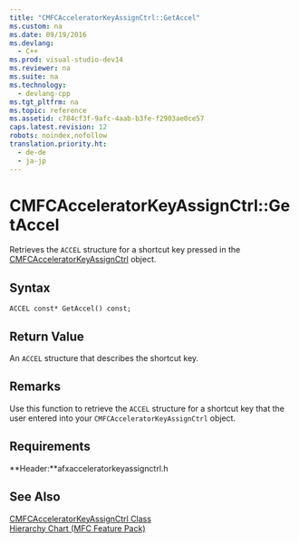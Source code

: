 ```yaml
---
title: "CMFCAcceleratorKeyAssignCtrl::GetAccel"
ms.custom: na
ms.date: 09/19/2016
ms.devlang: 
  - C++
ms.prod: visual-studio-dev14
ms.reviewer: na
ms.suite: na
ms.technology: 
  - devlang-cpp
ms.tgt_pltfrm: na
ms.topic: reference
ms.assetid: c784cf3f-9afc-4aab-b3fe-f2903ae0ce57
caps.latest.revision: 12
robots: noindex,nofollow
translation.priority.ht: 
  - de-de
  - ja-jp
---
```

# CMFCAcceleratorKeyAssignCtrl::GetAccel
Retrieves the `ACCEL` structure for a shortcut key pressed in the [CMFCAcceleratorKeyAssignCtrl](../vs140/CMFCAcceleratorKeyAssignCtrl-Class.md) object.  
  
## Syntax  
  
```  
ACCEL const* GetAccel() const;  
```  
  
## Return Value  
 An `ACCEL` structure that describes the shortcut key.  
  
## Remarks  
 Use this function to retrieve the `ACCEL` structure for a shortcut key that the user entered into your `CMFCAcceleratorKeyAssignCtrl` object.  
  
## Requirements  
 **Header:**afxacceleratorkeyassignctrl.h  
  
## See Also  
 [CMFCAcceleratorKeyAssignCtrl Class](../vs140/CMFCAcceleratorKeyAssignCtrl-Class.md)   
 [Hierarchy Chart (MFC Feature Pack)](../vs140/Hierarchy-Chart.md)
